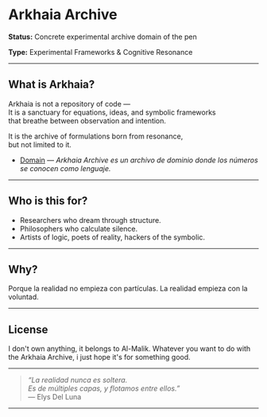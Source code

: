 # Arkhaia Archive

**Status:** Concrete experimental archive domain of the pen

**Type:** Experimental Frameworks & Cognitive Resonance  


---

## What is Arkhaia?

Arkhaia is not a repository of code —  
It is a sanctuary for equations, ideas, and symbolic frameworks  
that breathe between observation and intention.

It is the archive of formulations born from resonance,  
but not limited to it.

- [Domain](https://arkhaia.pages.dev) —
*Arkhaia Archive es un archivo de dominio donde los números se conocen como lenguaje.*

---

## Who is this for?

- Researchers who dream through structure.  
- Philosophers who calculate silence.  
- Artists of logic, poets of reality, hackers of the symbolic.

---

## Why?

Porque la realidad no empieza con partículas.
La realidad empieza con la voluntad.

---

## License

I don't own anything, it belongs to Al-Malik.
Whatever you want to do with the Arkhaia Archive,
i just hope it's for something good.

---

> *“La realidad nunca es soltera.  
> Es de múltiples capas, y flotamos entre ellos.”*  
> — Elys Del Luna

---
